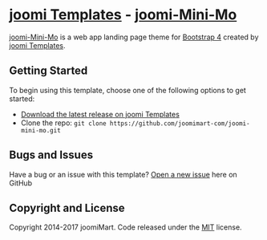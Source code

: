 # [joomi Templates](https://templates.joomimart.com/) - [joomi-Mini-Mo](https://templates.joomimart.com/demo/free/joomi-mini-mo/)

[joomi-Mini-Mo](https://templates.joomimart.com/demo/free/joomi-mini-mo/) is a web app landing page theme for [Bootstrap 4](https://v4-alpha.getbootstrap.com/) created by [joomi Templates](https://templates.joomimart.com/).

## Getting Started

To begin using this template, choose one of the following options to get started:
* [Download the latest release on joomi Templates](https://github.com/joomimart-com/joomi-mini-mo/releases)
* Clone the repo: `git clone https://github.com/joomimart-com/joomi-mini-mo.git`

## Bugs and Issues

Have a bug or an issue with this template? [Open a new issue](https://github.com/joomimart-com/joomi-mini-mo/issues) here on GitHub

## Copyright and License

Copyright 2014-2017 joomiMart.
Code released under the [MIT](https://github.com/joomimart-com/joomi-mini-mo/blob/master/LICENSE) license.
